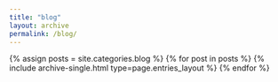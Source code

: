 ```yaml
---
title: "blog"
layout: archive
permalink: /blog/
---
```



{% assign posts = site.categories.blog %}
{% for post in posts %} {% include archive-single.html type=page.entries_layout %} {% endfor %}
